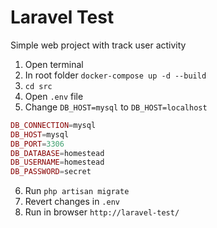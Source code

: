 # Laravel Test
Simple web project with track user activity


1. Open terminal
2. In root folder ```docker-compose up -d --build```
3. ```cd src```
4. Open ```.env``` file
5. Change ```DB_HOST=mysql``` to ```DB_HOST=localhost```
```php
DB_CONNECTION=mysql
DB_HOST=mysql
DB_PORT=3306
DB_DATABASE=homestead
DB_USERNAME=homestead
DB_PASSWORD=secret
```
6. Run ```php artisan migrate```
7. Revert changes in ```.env```
8. Run in browser ```http://laravel-test/```
